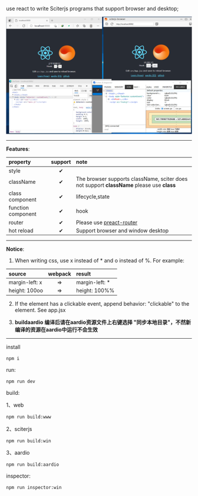 
use react to write Sciterjs programs that support browser and desktop;

![screen](/screen.png)

---
**Features**:

| property | support | note |
| :-- | :--: | :-- |
| style | ✔ |  |
| className | ✔ | The browser supports className, sciter does not support **className** please use **class**  |
| class component | ✔ | lifecycle,state |
| function component | ✔ | hook |
| router | ✔ | Please use [preact-router](https://www.npmjs.com/package/preact-router) |
| hot reload | ✔ | Support browser and window desktop |

---

**Notice**:
1. When writing css, use x instead of * and o instead of %. For example:

| source  | webpack | result |
| :-- | :--: | :-- |
| margin-left: x | => | margin-left: * |
| height: 100oo | => | height: 100%% |


2. If the element has a clickable event, append behavior: "clickable" to the element. See app.jsx

3. **buildaardio 编译后请在aardio资源文件上右键选择 "同步本地目录"，不然新编译的资源在aardio中运行不会生效**

---
install
```sh
npm i
```

run:
```sh
npm run dev
```

build:

1、web
```sh
npm run build:www
```

2、sciterjs
```sh
npm run build:win
```

3、aardio
```sh
npm run build:aardio
```

inspector:
```sh
npm run inspector:win
```